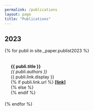 ```yaml
---
permalink: /publications
layout: page
title: "Publications"
---
```


## 2023
{% for publi in site._paper.publist2023 %}
<div class="pub" style="display: inline-block; width: 100%; margin: 20px 20px 20px 20px">
  <strong>{{ publi.title }}</strong><br/>
  <em>{{ publi.authors }} </em><br/>
  {{ publi.link.display }}<br/>
  {% if publi.link.url %}
  <strong><a href="{{ publi.link.url }}" target="_blank" rel="noopener noreferrer">[link]</a></strong><br/>
  {% else %}
  <br/>
  {% endif %}
</div>
{% endfor %}

<br/><br/>
